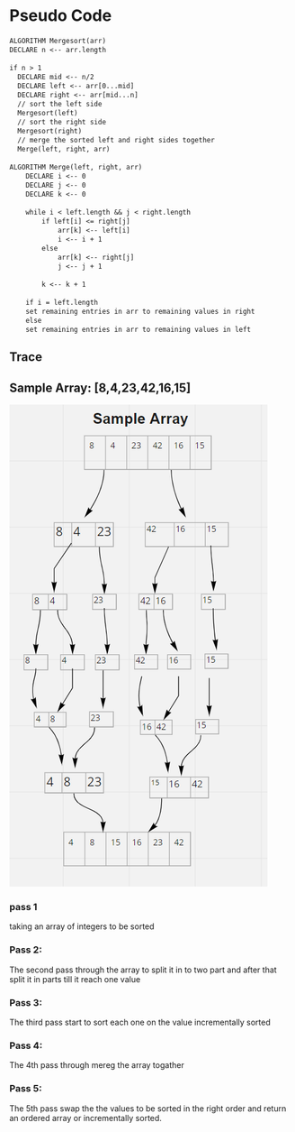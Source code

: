 # Pseudo Code

    ALGORITHM Mergesort(arr)
    DECLARE n <-- arr.length

    if n > 1
      DECLARE mid <-- n/2
      DECLARE left <-- arr[0...mid]
      DECLARE right <-- arr[mid...n]
      // sort the left side
      Mergesort(left)
      // sort the right side
      Mergesort(right)
      // merge the sorted left and right sides together
      Merge(left, right, arr)

    ALGORITHM Merge(left, right, arr)
        DECLARE i <-- 0
        DECLARE j <-- 0
        DECLARE k <-- 0

        while i < left.length && j < right.length
            if left[i] <= right[j]
                arr[k] <-- left[i]
                i <-- i + 1
            else
                arr[k] <-- right[j]
                j <-- j + 1

            k <-- k + 1

        if i = left.length
        set remaining entries in arr to remaining values in right
        else
        set remaining entries in arr to remaining values in left



## Trace

## Sample Array: [8,4,23,42,16,15]

![code](blog.PNG)

### pass 1
taking an array of integers to be sorted

### Pass 2:

The second pass through the array to split it in to two part and after that split it in parts till it reach one value

### Pass 3:

The third pass start to sort each one on the value incrementally sorted

### Pass 4:

The 4th pass through mereg the array togather

### Pass 5:

The 5th pass swap the the values to be sorted in the right order and return an ordered array or incrementally sorted.


